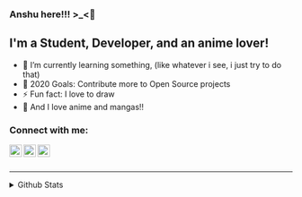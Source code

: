 ### Anshu here!!! >\_<👋

## I'm a Student, Developer, and an anime lover!

- 💜 I’m currently learning something, (like whatever i see, i just try to do that)
- 🥅 2020 Goals: Contribute more to Open Source projects
- ⚡ Fun fact: I love to draw
- 🌸 And I love anime and mangas!!

### Connect with me:

[<img align="left" alt="anshu | Twitter" width="22px" src="https://cdn.jsdelivr.net/npm/simple-icons@v3/icons/twitter.svg" />][twitter]
[<img align="left" alt="anshu | LinkedIn" width="22px" src="https://cdn.jsdelivr.net/npm/simple-icons@v3/icons/linkedin.svg" />][linkedin]
[<img align="left" alt="anshu | Instagram" width="22px" src="https://cdn.jsdelivr.net/npm/simple-icons@v3/icons/instagram.svg" />][instagram]

<br />
<br />

---

<details>
  <summary> Github Stats</summary>

[![Anshu's github stats](https://github-readme-stats.vercel.app/api?username=anshukaira&hide=prs&count_private=true&show_icons=true&theme=monokai)](https://github.com/anuraghazra/github-readme-stats)

[![Top Langs](https://github-readme-stats.vercel.app/api/top-langs/?username=anshukaira&layout=compact&theme=monokai&hide=tex)](https://github.com/anuraghazra/github-readme-stats)

<!--
<a href="https://github.com/anuraghazra/github-readme-stats">
  <img align="left" src="https://github-readme-stats.vercel.app/api/pin/?username=anuraghazra&repo=github-readme-stats" />
</a>
<a href="https://github.com/anuraghazra/convoychat">
  <img align="left" src="https://github-readme-stats.vercel.app/api/pin/?username=anuraghazra&repo=convoychat" />
</a>
-->
</details>

[twitter]: https://twitter.com/kairahiwatari
[instagram]: https://instagram.com/kaira__17
[linkedin]: https://linkedin.com/in/anshukaira

<!--comment--6da4ce7d64eadc234f44da969d874fc3637b7999-->

